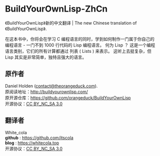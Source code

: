 # BuildYourOwnLisp-ZhCn
《BuildYourOwnLisp》新的中文翻译 | The new Chinese translation of 《BuildYourOwnLisp》.

在这本书中，你将会在学习 C 编程语言的同时，学到如何制作一门属于你自己的编程语言 - 一门不到 1000 行代码的 Lisp 编程语言。
何为 Lisp ？ 这是一个编程语言类别，它们的所有计算都通过 列表 ( Lists ) 来表示。 这听上去挺复杂，但 Lisp 其实是非常简单，独特且强大的语言。

## 原作者 
Daniel Holden (contact@theorangeduck.com).      
原阅读地址：http://buildyourownlisp.com/        
原开源仓库：https://github.com/orangeduck/BuildYourOwnLisp    
开源协议：[CC BY_NC_SA 3.0](http://creativecommons.org/licenses/by-nc-sa/3.0/)

## 翻译者
White_cola     
**github** : https://github.com/itscola    
**blog** : https://whitecola.top      
开源协议：[CC BY_NC_SA 3.0](http://creativecommons.org/licenses/by-nc-sa/3.0/)

